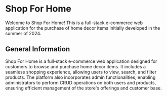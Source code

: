# Shop For Home

Welcome to Shop For Home! This is a full-stack e-commerce web application for the purchase of home decor items initially developed in the summer of 2024.

## General Information

Shop For Home is a full-stack e-commerce web application designed for customers to browse and purchase home decor items. It includes a seamless shopping experience, allowing users to view, search, and filter products. The platform also incorporates admin functionalities, enabling administrators to perform CRUD operations on both users and products, ensuring efficient management of the store's offerings and customer base.
